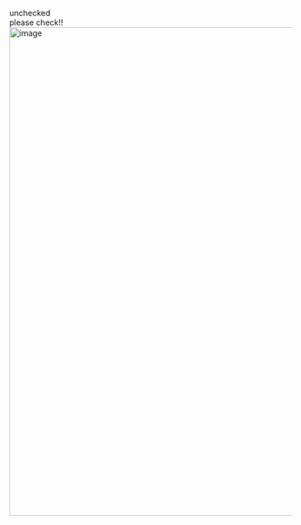 unchecked<br>
please check!!
<br>
<img width="871" alt="image" src="https://github.com/ludwich66/Quansheng_UV-K5_Wiki/assets/12202733/51e7b17d-e32c-40ba-b8c8-69536985d185">
